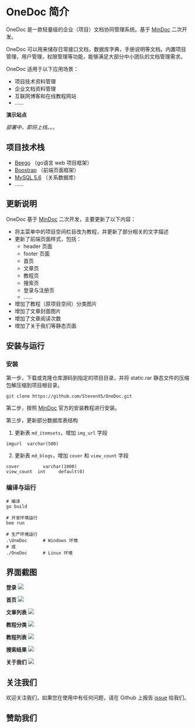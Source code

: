 # OneDoc 简介
OneDoc 是一款轻量级的企业（项目）文档协同管理系统。基于 [MinDoc](https://github.com/mindoc-org/mindoc) 二次开发。

OneDoc 可以用来储存日常接口文档，数据库字典，手册说明等文档。内置项目管理，用户管理，权限管理等功能，能够满足大部分中小团队的文档管理需求。

OneDoc 适用于以下应用场景：
+ 项目技术资料管理
+ 企业文档资料管理
+ 互联网博客和在线教程网站
+ ......

**演示站点**

*部署中，即将上线。。。*

## 项目技术栈
+ [Beego](https://github.com/beego/beego) （go语言 web 项目框架）
+ [Boostrap](https://getbootstrap.com/) （前端页面框架）
+ [MySQL 5.6](https://www.mysql.com/) （关系数据库）
+ ......

## 更新说明
OneDoc 基于 [MinDoc](https://github.com/mindoc-org/mindoc) 二次开发，主要更新了以下内容：
- 将主菜单中的项目空间栏目改为教程，并更新了部分相关的文字描述
- 更新了前端页面样式，包括：
  + header 页面
  + footer 页面
  + 首页
  + 文章页
  + 教程页
  + 搜索页
  + 登录与注册页
  + ......
- 增加了教程（原项目空间）分类图片
- 增加了文章封面图片
- 增加了文章阅读次数
- 增加了关于我们等静态页面

## 安装与运行
### 安装
第一步，下载或克隆仓库源码到指定的项目目录，并将 static.rar 静态文件的压缩包解压缩到项目根目录。
```
git clone https://github.com/StevenX5/OneDoc.git
```

第二步，按照 [MinDoc](https://github.com/mindoc-org/mindoc) 官方的安装教程进行安装。

第三步，更新部分数据库表结构
1. 更新表 `md_itemsets`，增加 `img_url` 字段
```
imgurl	varchar(500)
```
2. 更新表 `md_blogs`，增加 `cover` 和 `view_count` 字段
```
cover	      varchar(1000)
view_count	int		default(0)
```

### 编译与运行
```
# 编译
go build

# 开发环境运行
bee run

# 生产环境运行
.\OneDoc      # Windows 环境
# 或
./OneDoc      # Linux 环境
```

## 界面截图
**登录**
![](./uploads/login.jpeg)

**首页**
![](./uploads/home.jpeg)

**文章列表**
![](./uploads/blog-list.jpeg)

**教程分类**
![](./uploads/book-category.jpeg)

**教程列表**
![](./uploads/book-list.jpeg)

**搜索结果**
![](./uploads/search.jpeg)

**关于我们**
![](./uploads/about.jpeg)

## 关注我们
欢迎关注我们，如果您在使用中有任何问题，请在 Github 上报告 [issue](https://github.com/StevenX5/OneDoc/issues) 给我们。

## 赞助我们



